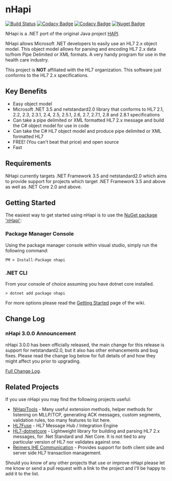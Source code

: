 # nHapi

[![Build Status](https://github.com/nHapiNET/nHapi/workflows/Build%20Status/badge.svg)](https://github.com/nHapiNET/nHapi/actions?query=workflow%3A%22Build+Status%22+branch%3Amaster)
[![Codacy Badge](https://app.codacy.com/project/badge/Coverage/f2aae2999d2e43a1a759b9ffbe5a85ee)](https://www.codacy.com/gh/nHapiNET/nHapi/dashboard?utm_source=github.com&utm_medium=referral&utm_content=nHapiNET/nHapi&utm_campaign=Badge_Coverage)
[![Codacy Badge](https://app.codacy.com/project/badge/Grade/f2aae2999d2e43a1a759b9ffbe5a85ee)](https://www.codacy.com/gh/nHapiNET/nHapi/dashboard?utm_source=github.com&amp;utm_medium=referral&amp;utm_content=nHapiNET/nHapi&amp;utm_campaign=Badge_Grade)
[![Nuget Badge](https://img.shields.io/nuget/v/nhapi)](https://www.nuget.org/packages/nhapi/)

NHapi is a .NET port of the original Java project [HAPI](https://github.com/hapifhir/hapi-hl7v2).

NHapi allows Microsoft .NET developers to easily use an HL7 2.x object model. This object model allows for parsing and encoding HL7 2.x data to/from Pipe Delimited or XML formats. A very handy program for use in the health care industry.

This project is **NOT** affiliated with the HL7 organization. This software just conforms to the HL7 2.x specifications.

## Key Benefits

- Easy object model  
- Microsoft .NET 3.5 and netstandard2.0 library that conforms to HL7 2.1, 2.2, 2.3, 2.3.1, 2.4, 2.5, 2.5.1, 2.6, 2.7, 2.7.1, 2.8 and 2.8.1 specifications  
- Can take a pipe delimited or XML formatted HL7 2.x message and build the C# object model for use in code  
- Can take the C# HL7 object model and produce pipe delimited or XML formatted HL7  
- FREE! (You can't beat that price) and open source  
- Fast  

## Requirements

NHapi currently targets .NET Framework 3.5 and netstandard2.0 which aims to provide support for projects which target .NET Framework 3.5 and above as well as .NET Core 2.0 and above.

## Getting Started

The easiest way to get started using nHapi is to use the [NuGet package 'nHapi'](https://www.nuget.org/packages/nHapi/):

### Package Manager Console

Using the package manager console within visual studio, simply run the following command:

```shell
PM > Install-Package nhapi
```

### .NET CLI

From your console of choice assuming you have dotnet core installed.

```shell
> dotnet add package nhapi
```

For more options please read the [Getting Started](https://github.com/nHapiNET/nHapi/wiki/Getting-Started) page of the wiki.

## Change Log

### nHapi 3.0.0 Announcement

nHapi 3.0.0 has been officially released, the main change for this release is support for netstandard2.0, but it also has other enhancements and bug fixes.
Please read the change log below for full details of and how they might affect you prior to upgrading.

[Full Change Log](https://github.com/nHapiNET/nHapi/blob/master/CHANGELOG.md).

## Related Projects

If you use nHapi you may find the following projects useful:

- [NHapiTools](https://github.com/dib0/NHapiTools) - Many useful extension methods, helper methods for listening on MLLP/TCP, generating ACK messages, custom segments, validation rules, too many features to list here.
- [HL7Fuse](https://github.com/dib0/HL7Fuse) - HL7 Message Hub / Integration Engine
- [HL7-dotnetcore](https://github.com/Efferent-Health/HL7-dotnetcore) - Lightweight library for building and parsing HL7 2.x messages, for .Net Standard and .Net Core. It is not tied to any particular version of HL7 nor validates against one.
- [Reimers IHE Communication](https://github.com/jjrdk/reimers.ihe) - Provides support for both client side and server side HL7 transaction management.

Should you know of any other projects that use or improve nHapi please let me know or send a pull request with a link to the project and I'll be happy to add it to the list.
